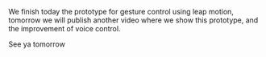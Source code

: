 We finish today the prototype for gesture control using leap motion, tomorrow we will publish another video where we show this prototype, and the improvement of voice control.

See ya tomorrow
